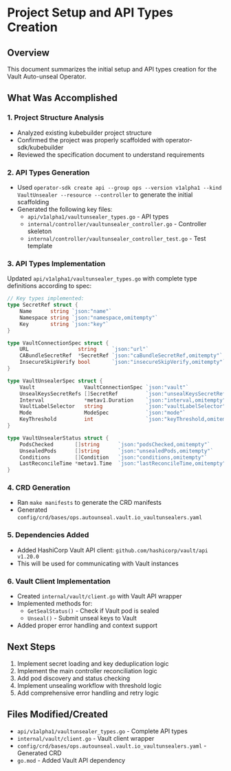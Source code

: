 # Project Setup and API Types Creation

## Overview
This document summarizes the initial setup and API types creation for the Vault Auto-unseal Operator.

## What Was Accomplished

### 1. Project Structure Analysis
- Analyzed existing kubebuilder project structure
- Confirmed the project was properly scaffolded with operator-sdk/kubebuilder
- Reviewed the specification document to understand requirements

### 2. API Types Generation
- Used `operator-sdk create api --group ops --version v1alpha1 --kind VaultUnsealer --resource --controller` to generate the initial scaffolding
- Generated the following key files:
  - `api/v1alpha1/vaultunsealer_types.go` - API types
  - `internal/controller/vaultunsealer_controller.go` - Controller skeleton
  - `internal/controller/vaultunsealer_controller_test.go` - Test template

### 3. API Types Implementation
Updated `api/v1alpha1/vaultunsealer_types.go` with complete type definitions according to spec:

```go
// Key types implemented:
type SecretRef struct {
    Name      string `json:"name"`
    Namespace string `json:"namespace,omitempty"`
    Key       string `json:"key"`
}

type VaultConnectionSpec struct {
    URL                string     `json:"url"`
    CABundleSecretRef  *SecretRef `json:"caBundleSecretRef,omitempty"`
    InsecureSkipVerify bool       `json:"insecureSkipVerify,omitempty"`
}

type VaultUnsealerSpec struct {
    Vault                VaultConnectionSpec `json:"vault"`
    UnsealKeysSecretRefs []SecretRef         `json:"unsealKeysSecretRefs"`
    Interval             *metav1.Duration    `json:"interval,omitempty"`
    VaultLabelSelector   string              `json:"vaultLabelSelector"`
    Mode                 ModeSpec            `json:"mode"`
    KeyThreshold         int                 `json:"keyThreshold,omitempty"`
}

type VaultUnsealerStatus struct {
    PodsChecked       []string      `json:"podsChecked,omitempty"`
    UnsealedPods      []string      `json:"unsealedPods,omitempty"`
    Conditions        []Condition   `json:"conditions,omitempty"`
    LastReconcileTime *metav1.Time  `json:"lastReconcileTime,omitempty"`
}
```

### 4. CRD Generation
- Ran `make manifests` to generate the CRD manifests
- Generated `config/crd/bases/ops.autounseal.vault.io_vaultunsealers.yaml`

### 5. Dependencies Added
- Added HashiCorp Vault API client: `github.com/hashicorp/vault/api v1.20.0`
- This will be used for communicating with Vault instances

### 6. Vault Client Implementation
- Created `internal/vault/client.go` with Vault API wrapper
- Implemented methods for:
  - `GetSealStatus()` - Check if Vault pod is sealed
  - `Unseal()` - Submit unseal keys to Vault
- Added proper error handling and context support

## Next Steps
1. Implement secret loading and key deduplication logic
2. Implement the main controller reconciliation logic
3. Add pod discovery and status checking
4. Implement unsealing workflow with threshold logic
5. Add comprehensive error handling and retry logic

## Files Modified/Created
- `api/v1alpha1/vaultunsealer_types.go` - Complete API types
- `internal/vault/client.go` - Vault client wrapper
- `config/crd/bases/ops.autounseal.vault.io_vaultunsealers.yaml` - Generated CRD
- `go.mod` - Added Vault API dependency
